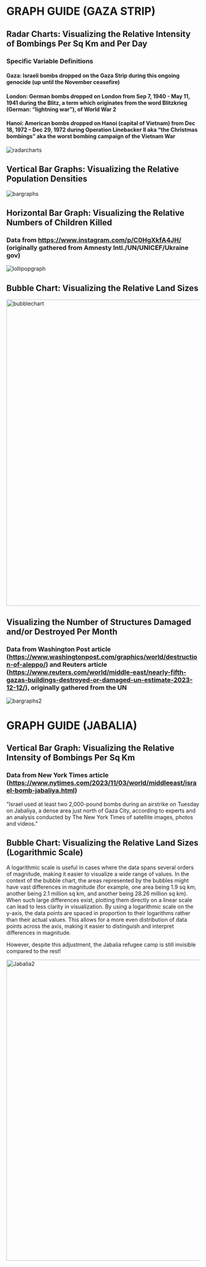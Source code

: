 # GRAPH GUIDE (GAZA STRIP)

## Radar Charts: Visualizing the Relative Intensity of Bombings Per Sq Km and Per Day

### Specific Variable Definitions 
#### Gaza: Israeli bombs dropped on the Gaza Strip during this ongoing genocide (up until the November ceasefire)

#### London: German bombs dropped on London from Sep 7, 1940 - May 11, 1941 during the Blitz, a term which originates from the word Blitzkrieg (German: “lightning war”), of World War 2

#### Hanoi: American bombs dropped on Hanoi (capital of Vietnam) from Dec 18, 1972 – Dec 29, 1972 during Operation Linebacker II aka “the Christmas bombings” aka the worst  bombing campaign of the Vietnam War 

<img alt="radarcharts" src="https://github.com/sabrinakhuntia99/gaza_mapping/assets/96092401/d6d80eae-3656-45f1-9cc7-3e3dae2e8bbd">

## Vertical Bar Graphs: Visualizing the Relative Population Densities

<img alt="bargraphs" src="https://github.com/sabrinakhuntia99/gaza_mapping/assets/96092401/f4899f94-e10f-43ae-96e2-31678a206fe6">

## Horizontal Bar Graph: Visualizing the Relative Numbers of Children Killed

### Data from https://www.instagram.com/p/C0HgXkfA4JH/ (originally gathered from Amnesty Intl./UN/UNICEF/Ukraine gov)

<img alt="lollipopgraph" src="https://github.com/sabrinakhuntia99/gaza_mapping/assets/96092401/07c0d2f2-0b37-4a6f-8d53-64285dd61681">

## Bubble Chart: Visualizing the Relative Land Sizes
<img width="798" alt="bubblechart" src="https://github.com/sabrinakhuntia99/gaza_mapping/assets/96092401/851c6cec-c3f5-46c1-90fb-695012c1043d">


## Visualizing the Number of Structures Damaged and/or Destroyed Per Month 
### Data from Washington Post article (https://www.washingtonpost.com/graphics/world/destruction-of-aleppo/) and Reuters article (https://www.reuters.com/world/middle-east/nearly-fifth-gazas-buildings-destroyed-or-damaged-un-estimate-2023-12-12/), originally gathered from the UN
<img alt="bargraphs2" src="https://github.com/sabrinakhuntia99/gaza_mapping/assets/96092401/8c85a446-debf-48ab-80e9-75b92871d8ad">

# GRAPH GUIDE (JABALIA)

## Vertical Bar Graph: Visualizing the Relative Intensity of Bombings Per Sq Km 

### Data from New York Times article (https://www.nytimes.com/2023/11/03/world/middleeast/israel-bomb-jabaliya.html)
"Israel used at least two 2,000-pound bombs during an airstrike on Tuesday on Jabaliya, a dense area just north of Gaza City, according to experts and an analysis conducted by The New York Times of satellite images, photos and videos."

## Bubble Chart: Visualizing the Relative Land Sizes (Logarithmic Scale)
A logarithmic scale is useful in cases where the data spans several orders of magnitude, making it easier to visualize a wide range of values. In the context of the bubble chart, the areas represented by the bubbles might have vast differences in magnitude (for example, one area being 1.9 sq km, another being 2.1 million sq km, and another being 28.26 million sq km). When such large differences exist, plotting them directly on a linear scale can lead to less clarity in visualization. By using a logarithmic scale on the y-axis, the data points are spaced in proportion to their logarithms rather than their actual values. This allows for a more even distribution of data points across the axis, making it easier to distinguish and interpret differences in magnitude.

However, despite this adjustment, the Jabalia refugee camp is still invisible compared to the rest!

<img width="784" alt="Jabalia2" src="https://github.com/sabrinakhuntia99/gaza_mapping/assets/96092401/187c1ff7-a661-4e7d-87e2-fdce976483df">

